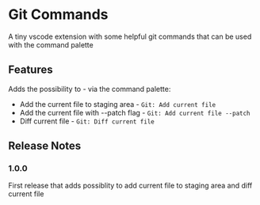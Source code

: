 # Git Commands

A tiny vscode extension with some helpful git commands that can be used with the command palette

## Features

Adds the possibility to - via the command palette: 

* Add the current file to staging area - `Git: Add current file`
* Add the current file with --patch flag - `Git: Add current file --patch`
* Diff current file - `Git: Diff current file`

## Release Notes

### 1.0.0

First release that adds possiblity to add current file to staging area and diff current file
